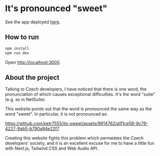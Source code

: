 # It's pronounced "sweet"

See the app deployed [here](https://its-sweet.vercel.app/).

## How to run

```bash
npm install
npm run dev
```

Open [http://localhost:3000](http://localhost:3000).

## About the project

Talking to Czech developers, I have noticed that there is one word, the pronunciation of which causes exceptional
difficulties. It's the word "suite" (e.g. as in NetSuite).

This website points out that the word is pronounced the same way as the word "sweet".
In particular, it is not pronounced as:

https://github.com/petr7555/its-sweet/assets/9914762/a1f1ce58-9c79-4227-9ab5-b790a94e22f7

Creating this website fights this problem which permeates the Czech developers' society, and it is an excellent excuse
for me to have a little fun with Next.js, Tailwind CSS and Web Audio API.
